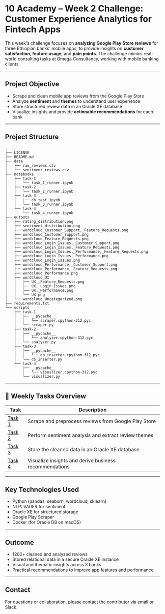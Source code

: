 # 10 Academy – Week 2 Challenge: Customer Experience Analytics for Fintech Apps

This week's challenge focuses on **analyzing Google Play Store reviews** for three Ethiopian banks' mobile apps, to provide insights on **customer satisfaction**, **feature usage**, and **pain points**. The challenge mimics real-world consulting tasks at Omega Consultancy, working with mobile banking clients.

---

## Project Objective

- Scrape and clean mobile app reviews from the Google Play Store
- Analyze **sentiment** and **themes** to understand user experience
- Store structured review data in an Oracle XE database
- Visualize insights and provide **actionable recommendations** for each bank

---

## Project Structure

```
.
├── LICENSE
├── README.md
├── data
│   ├── raw_reviews.csv
│   └── sentiment_reviews.csv
├── notebooks
│   ├── task-1
│   │   └── task_1_runner.ipynb
│   ├── task-2
│   │   └── task_2_runner.ipynb
│   ├── task-3
│   │   ├── db_test.ipynb
│   │   └── task_3_runner.ipynb
│   └── task-4
│       └── task_4_runner.ipynb
├── outputs
│   ├── rating_distribution.png
│   ├── sentiment_distribution.png
│   ├── wordcloud_Customer_Support,_Feature_Requests.png
│   ├── wordcloud_Customer_Support.png
│   ├── wordcloud_Feature_Requests.png
│   ├── wordcloud_Login_Issues,_Customer_Support.png
│   ├── wordcloud_Login_Issues,_Feature_Requests.png
│   ├── wordcloud_Login_Issues,_Performance,_Feature_Requests.png
│   ├── wordcloud_Login_Issues,_Performance.png
│   ├── wordcloud_Login_Issues.png
│   ├── wordcloud_Performance,_Customer_Support.png
│   ├── wordcloud_Performance,_Feature_Requests.png
│   ├── wordcloud_Performance.png
│   ├── wordcloud_UI
│   │   ├── UX,_Feature_Requests.png
│   │   ├── UX,_Login_Issues.png
│   │   ├── UX,_Performance.png
│   │   └── UX.png
│   └── wordcloud_Uncategorized.png
├── requirements.txt
└── scripts
    ├── task-1
    │   ├── __pycache__
    │   │   └── scraper.cpython-312.pyc
    │   └── scraper.py
    ├── task-2
    │   ├── __pycache__
    │   │   └── analyzer.cpython-312.pyc
    │   └── analyzer.py
    ├── task-3
    │   ├── __pycache__
    │   │   └── db_inserter.cpython-312.pyc
    │   └── db_inserter.py
    └── task-4
        ├── __pycache__
        │   └── visualizer.cpython-312.pyc
        └── visualizer.py
```


---

## 📌 Weekly Tasks Overview

| Task | Description |
|------|-------------|
| [Task 1](./notebooks/task-1/README.md) | Scrape and preprocess reviews from Google Play Store |
| [Task 2](./notebooks/task-2/README.md) | Perform sentiment analysis and extract review themes |
| [Task 3](./notebooks/task-3/README.md) | Store the cleaned data in an Oracle XE database |
| [Task 4](./notebooks/task-4/README.md) | Visualize insights and derive business recommendations |

---

## Key Technologies Used

- Python (pandas, seaborn, wordcloud, sklearn)
- NLP: VADER for sentiment
- Oracle XE for structured storage
- Google Play Scraper
- Docker (for Oracle DB on macOS)

---

## Outcome

- 1200+ cleaned and analyzed reviews
- Stored relational data in a secure Oracle XE instance
- Visual and thematic insights across 3 banks
- Practical recommendations to improve app features and performance

---

## Contact

For questions or collaboration, please contact the contributor via email or Slack.

